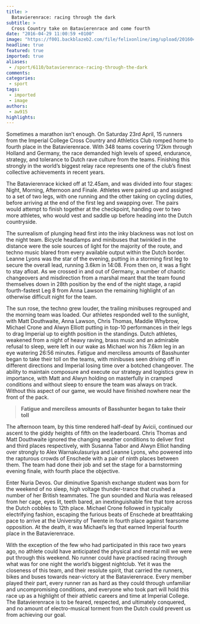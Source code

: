 ```yaml
---
title: >
  Batavierenrace: racing through the dark
subtitle: >
  Cross Country take on Batavierenrace and come fourth
date: "2016-04-29 11:00:59 +0100"
image: "https://f001.backblazeb2.com/file/felixonline/img/upload/201604291200-felix-bata3.jpg"
headline: true
featured: true
imported: true
aliases:
 - /sport/6110/batavierenrace-racing-through-the-dark
comments:
categories:
 - sport
tags:
 - imported
 - image
authors:
 - aw915
highlights:
---
```


Sometimes a marathon isn’t enough. On Saturday 23rd April, 15 runners from the Imperial College Cross Country and Athletics Club romped home to fourth place in the Batavierenrace. With 348 teams covering 172km through Holland and Germany, the race demanded high levels of speed, endurance, strategy, and tolerance to Dutch rave culture from the teams. Finishing this strongly in the world’s biggest relay race represents one of the club’s finest collective achievements in recent years.

The Batavierenrace kicked off at 12.45am, and was divided into four stages: Night, Morning, Afternoon and Finale. Athletes were paired up and assigned to a set of two legs, with one running and the other taking on cycling duties, before arriving at the end of the first leg and swapping over. The pairs would attempt to finish together at the checkpoint, handing over to two more athletes, who would vest and saddle up before heading into the Dutch countryside.

The surrealism of plunging head first into the inky blackness was not lost on the night team. Bicycle headlamps and minibuses that twinkled in the distance were the sole sources of light for the majority of the route, and techno music blared from every available output within the Dutch border. Leanne Lyons was the star of the evening, putting in a storming first leg to secure the overall lead, running 3.6km in 14:08. From then on, it was a fight to stay afloat. As we crossed in and out of Germany, a number of chaotic changeovers and misdirection from a marshal meant that the team found themselves down in 28th position by the end of the night stage, a rapid fourth-fastest Leg 8 from Anna Lawson the remaining highlight of an otherwise difficult night for the team.

The sun rose, the techno grew louder, the trailing minibuses regrouped and the morning team was loaded. Our athletes responded well to the sunlight, with Matt Douthwaite, Anna Lawson, Chris Thomas, Maddie Whybrow, Michael Crone and Alwyn Elliott putting in top-10 performances in their legs to drag Imperial up to eighth position in the standings. Dutch athletes, weakened from a night of heavy raving, brass music and an admirable refusal to sleep, were left in our wake as Michael won his 7.6km leg in an eye watering 26:56 minutes. Fatigue and merciless amounts of Basshunter began to take their toll on the teams, with minibuses seen driving off in different directions and Imperial losing time over a botched changeover. The ability to maintain composure and execute our strategy and logistics grew in importance, with Matt and Alwyn holding on masterfully in cramped conditions and without sleep to ensure the team was always on track. Without this aspect of our game, we would have finished nowhere near the front of the pack.

> **Fatigue and merciless amounts of Basshunter began to take their toll**

The afternoon team, by this time rendered half-deaf by Avicii, continued our ascent to the giddy heights of fifth on the leaderboard. Chris Thomas and Matt Douthwaite ignored the changing weather conditions to deliver first and third places respectively, with Susanna Tabor and Alwyn Elliot handing over strongly to Alex Warnakulasuriya and Leanne Lyons, who powered into the rapturous crowds of Enschede with a pair of ninth places between them. The team had done their job and set the stage for a barnstorming evening finale, with fourth place the objective.

Enter Nuria Devos. Our diminutive Spanish exchange student was born for the weekend of no sleep, high voltage thunder-trance that crushed a number of her British teammates. The gun sounded and Nuria was released from her cage, eyes lit, teeth bared, an inextinguishable fire that tore across the Dutch cobbles to 12th place. Michael Crone followed in typically electrifying fashion, escaping the furious beats of Enschede at breathtaking pace to arrive at the University of Twente in fourth place against fearsome opposition. At the death, it was Michael’s leg that earned Imperial fourth place in the Batavierenrace.

With the exception of the few who had participated in this race two years ago, no athlete could have anticipated the physical and mental mill we were put through this weekend. No runner could have practised racing through what was for one night the world’s biggest nightclub. Yet it was the closeness of this team, and their resolute spirit, that carried the runners, bikes and buses towards near-victory at the Batavierenrace. Every member played their part, every runner ran as hard as they could through unfamiliar and uncompromising conditions, and everyone who took part will hold this race up as a highlight of their athletic careers and time at Imperial College. The Batavierenrace is to be feared, respected, and ultimately conquered, and no amount of electro-musical torment from the Dutch could prevent us from achieving our goal.

